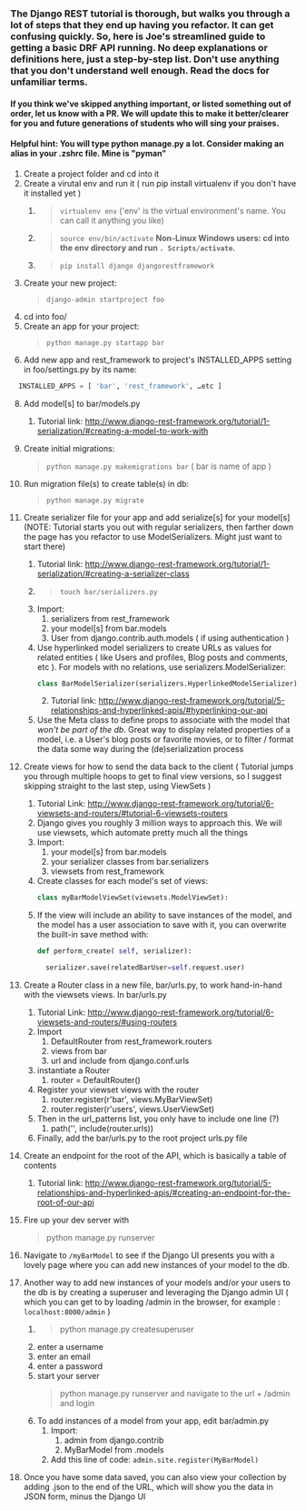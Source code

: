 ### The Django REST tutorial is thorough, but walks you through a lot of steps that they end up having you refactor. It can get confusing quickly. So, here is Joe's streamlined guide to getting a basic DRF API running. No deep explanations or definitions here, just a step-by-step list. Don't use anything that you don't understand well enough. Read the docs for unfamiliar terms.

#### If you think we've skipped anything important, or listed something out of order, let us know with a PR. We will update this to make it better/clearer for you and future generations of students who will sing your praises.

#### Helpful hint: You will type python manage.py  a lot. Consider making an alias in your .zshrc file. Mine is "pyman"

1. Create a project folder and cd into it
2. Create a virutal env and run it ( run pip install virtualenv if you don't have it installed yet )
    1. > `virtualenv env` ('env' is the virtual environment's name. You can call it anything you like)
    2. > `source env/bin/activate`
    **Non-Linux Windows users: cd into the env directory and run ```. Scripts/activate```.**
    3. > `pip install django djangorestframework`
4. Create your new project:
    > `django-admin startproject foo`
5. cd into foo/
6. Create an app for your project:
    > `python manage.py startapp bar`
7. Add new app and rest_framework to project's INSTALLED_APPS setting in foo/settings.py by its name:
```python
  INSTALLED_APPS = [ 'bar', 'rest_framework', …etc ]
  ```
8. Add model[s] to bar/models.py
    1. Tutorial link: http://www.django-rest-framework.org/tutorial/1-serialization/#creating-a-model-to-work-with
9. Create initial migrations:
    > `python manage.py makemigrations bar` ( bar is name of app )
10. Run migration file(s) to create table(s) in db:
    > `python manage.py migrate`
11. Create serializer file for your app and add serialize[s] for your model[s] (NOTE: Tutorial starts you out with regular serializers, then farther down the page has you refactor to use ModelSerializers. Might just want to start there)
    1. Tutorial link: http://www.django-rest-framework.org/tutorial/1-serialization/#creating-a-serializer-class
    2. > `touch bar/serializers.py`
    3. Import:
        1. serializers from rest_framework
        2. your model[s] from bar.models
        3. User from django.contrib.auth.models ( if using authentication )
    4. Use hyperlinked model serializers to create URLs as values for related entities ( like Users and profiles, Blog posts and comments, etc ). For models with no relations, use serializers.ModelSerializer:
        ```python
        class BarModelSerializer(serializers.HyperlinkedModelSerializer):
        ```
        2. Tutorial link: http://www.django-rest-framework.org/tutorial/5-relationships-and-hyperlinked-apis/#hyperlinking-our-api
    5. Use the Meta class to define props to associate with the model that _won't be part of the db_. Great way to display related properties of a model, i.e. a User's blog posts or favorite movies, or to filter / format the data some way during the (de)serialization process
12. Create views for how to send the data back to the client ( Tutorial jumps you through multiple hoops to get to final view versions, so I suggest skipping straight to the last step, using ViewSets )
    1. Tutorial Link: http://www.django-rest-framework.org/tutorial/6-viewsets-and-routers/#tutorial-6-viewsets-routers
    2. Django gives you roughly 3 million ways to approach this. We will use viewsets, which automate pretty much all the things
    3. Import:
        1. your model[s] from bar.models
        2. your serializer classes from bar.serializers
        3. viewsets from rest_framework
    4. Create classes for each model's set of views:
        ```python
        class myBarModelViewSet(viewsets.ModelViewSet):
        ```
    5. If the view will include an ability to save instances of the model, and the model has a user association to save with it, you can overwrite the built-in save method with:
        ```python
        def perform_create( self, serializer):

          serializer.save(relatedBarUser=self.request.user)
        ```

13. Create a Router class in a new file, bar/urls.py, to work hand-in-hand with the viewsets views. In bar/urls.py
    1. Tutorial Link: http://www.django-rest-framework.org/tutorial/6-viewsets-and-routers/#using-routers
    2. Import
        1. DefaultRouter from rest_framework.routers
        2. views from bar
        3. url and include from django.conf.urls
    3. instantiate a Router
        1. router = DefaultRouter()
    4. Register your viewset views with the router
        1. router.register(r'bar', views.MyBarViewSet)
        2. router.register(r'users', views.UserViewSet)
    5. Then in the url_patterns list, you only have to include one line (?)
        1. path('', include(router.urls))
    6. Finally, add the bar/urls.py to the root project urls.py file
14. Create an endpoint for the root of the API, which is basically a table of contents
    1. Tutorial link: http://www.django-rest-framework.org/tutorial/5-relationships-and-hyperlinked-apis/#creating-an-endpoint-for-the-root-of-our-api
15. Fire up your dev server with
    > python manage.py runserver

16. Navigate to `/myBarModel` to see if the Django UI presents you with a lovely page where you can add new instances of your model to the db.
17. Another way to add new instances of your models and/or your users to the db is by creating a superuser and leveraging the Django admin UI ( which you can get to by loading /admin in the browser, for example : `localhost:8000/admin` )
    1. > python manage.py createsuperuser
    2. enter a username
    3. enter an email
    4. enter a password
    5. start your server
        > python manage.py runserver and navigate to the url + /admin  and login
    6. To add instances of a model from your app, edit bar/admin.py
        1. Import:
            1. admin from django.contrib
            1. MyBarModel from .models
        1. Add this line of code:   `admin.site.register(MyBarModel)`
18. Once you have some data saved, you can also view your collection by adding .json to the end of the URL, which will show you the data in JSON form, minus the Django UI
